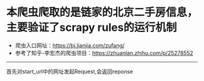本爬虫爬取的是链家的北京二手房信息，主要验证了scrapy rules的运行机制
===
 - 爬虫入口网址：https://bj.lianjia.com/zufang/</br>
 - 参考了知乎-李宏杰的爬虫项目：https://zhuanlan.zhihu.com/p/25278552</br>
---------------
首先对start_url中的网址发起Request,会返回reponse
